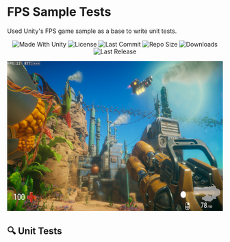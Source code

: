 # FPS Sample Tests
Used Unity's FPS game sample as a base to write unit tests.

<p align="center">
  <a>
    <img alt="Made With Unity" src="https://img.shields.io/badge/made%20with-Unity-57b9d3.svg?logo=Unity">
  </a>
  <a>
    <img alt="License" src="https://img.shields.io/github/license/JoanStinson/FPSSampleTests?logo=github">
  </a>
  <a>
    <img alt="Last Commit" src="https://img.shields.io/github/last-commit/JoanStinson/FPSSampleTests?logo=Mapbox&color=orange">
  </a>
  <a>
    <img alt="Repo Size" src="https://img.shields.io/github/repo-size/JoanStinson/FPSSampleTests?logo=VirtualBox">
  </a>
  <a>
    <img alt="Downloads" src="https://img.shields.io/github/downloads/JoanStinson/FPSSampleTests/total?color=brightgreen">
  </a>
  <a>
    <img alt="Last Release" src="https://img.shields.io/github/v/release/JoanStinson/FPSSampleTests?include_prereleases&logo=Dropbox&color=yellow">
  </a>
</p>

<p align="center">
  <img height="350" src="https://github.com/JoanStinson/FPSSampleTests/blob/master/preview.PNG">
</p>

## 🔍 Unit Tests
